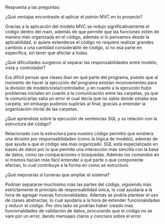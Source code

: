 Respuesta a las preguntas:

¿Qué ventajas encontraste al aplicar el patrón MVC en tu proyecto?

Gracias a la aplicación del modelo MVC se redujo significativamente el código dentro del main, además de que permite que las funciones estén de manera más organizada en el código, además si lo pensamos desde la aplicabilidad, si quiere extenderse el código no requiere realizar grandes cambios a una cantidad considerable de código, si no esa parte en especifica, sin tener que afectar a todas.


¿Qué dificultades surgieron al separar las responsabilidades entre modelo, vista y controlador?

Era difícil pensar que clases iban en qué parte del programa, puesto que al momento de hacer la ejecución del programa existían inconvenientes para la división de modelo/vista/controlador, y en cuanto a la ejecución hubo problemas iniciales en cuanto a la comunicación entre las carpetas, ya que la comunicarlas salia un error el cual decía que no sabia donde estaba esa carpeta, sin embargo pudimos suplirlas al final, gracias a entender la organización inicial de las carpetas.


¿Qué aprendiste sobre la ejecución de sentencias SQL y su relación con la estructura del código?

Relacionado con la estructura para nuestro código permitió que existiera una división por responsabilidades (como la lógica de modelo), además de que ayuda a que el código sea más organizado. SQL está especializado en bases de datos por lo que permite una interacción más sencilla con la base de datos, como las comparaciones o búsquedas. Además los comandos en sí mismos hacían más fácil entender a qué parte o que componente afectan, lo cual contribuye a la forma en como se estructuró.


¿Qué mejorarías si tuvieras que ampliar el sistema?

Podrían separarse muchísimo más las partes del código, siguiendo más estrictamente el principio de responsabilidad única, lo cual ayudaría a la hora de agregar nuevas funcionalidades. Además se podría plantear el uso de clases abstractas, lo cual ayudaría a la hora de extender funcionalidades y reducir el código.
Por otro lado se podrían haber creado más funcionalidades de validación de datos, procurando que el código no se vare por un error, dando mensajes claros y concisos sobre el error.
